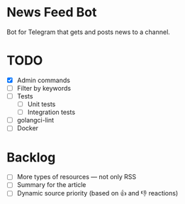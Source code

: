 # News Feed Bot

Bot for Telegram that gets and posts news to a channel.

# TODO

- [x] Admin commands
- [ ] Filter by keywords
- [ ] Tests
  - [ ] Unit tests
  - [ ] Integration tests
- [ ] golangci-lint
- [ ] Docker

# Backlog

- [ ] More types of resources — not only RSS
- [ ] Summary for the article
- [ ] Dynamic source priority (based on 👍 and 👎 reactions)